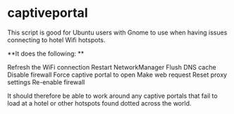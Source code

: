 # captiveportal
This script is good for Ubuntu users with Gnome to use when having issues connecting to hotel Wifi hotspots. 

**It does the following: 
**

Refresh the WiFi connection
Restart NetworkManager
Flush DNS cache
Disable firewall
Force captive portal to open
Make web request
Reset proxy settings
Re-enable firewall

It should therefore be able to work around any captive portals that fail to load at a hotel or other hotspots found dotted across the world. 
